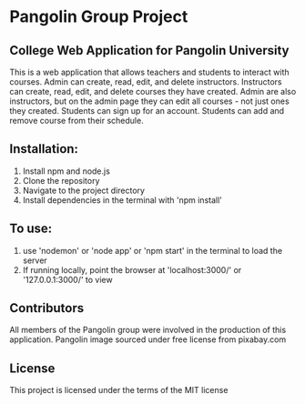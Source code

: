# Pangolin Group Project
## College Web Application for Pangolin University

This is a web application that allows teachers and students to interact with courses.
Admin can create, read, edit, and delete instructors.
Instructors can create, read, edit, and delete courses they have created.
Admin are also instructors, but on the admin page they can edit all courses - not just ones they created.
Students can sign up for an account.
Students can add and remove course from their schedule.

## Installation:
1. Install npm and node.js
2. Clone the repository
3. Navigate to the project directory
4. Install dependencies in the terminal with 'npm install'

## To use:
1. use 'nodemon' or 'node app' or 'npm start' in the terminal to load the server
2. If running locally, point the browser at 'localhost:3000/' or '127.0.0.1:3000/' to view

## Contributors
All members of the Pangolin group were involved in the production of this application.
Pangolin image sourced under free license from pixabay.com

## License
 This project is licensed under the terms of the MIT license


